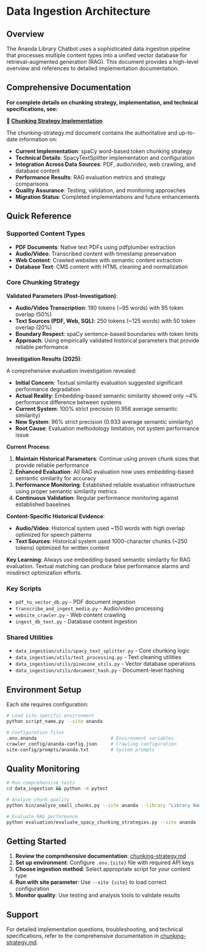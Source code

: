 # Data Ingestion Architecture

## Overview

The Ananda Library Chatbot uses a sophisticated data ingestion pipeline that processes multiple content types into a
unified vector database for retrieval-augmented generation (RAG). This document provides a high-level overview and
references to detailed implementation documentation.

## Comprehensive Documentation

**For complete details on chunking strategy, implementation, and technical specifications, see:**

**📖 [Chunking Strategy Implementation](chunking-strategy.md)**

The chunking-strategy.md document contains the authoritative and up-to-date information on:

- **Current Implementation**: spaCy word-based token chunking strategy
- **Technical Details**: SpacyTextSplitter implementation and configuration
- **Integration Across Data Sources**: PDF, audio/video, web crawling, and database content
- **Performance Results**: RAG evaluation metrics and strategy comparisons
- **Quality Assurance**: Testing, validation, and monitoring approaches
- **Migration Status**: Completed implementations and future enhancements

## Quick Reference

### Supported Content Types

- **PDF Documents**: Native text PDFs using pdfplumber extraction
- **Audio/Video**: Transcribed content with timestamp preservation
- **Web Content**: Crawled websites with semantic content extraction
- **Database Text**: CMS content with HTML cleaning and normalization

### Core Chunking Strategy

**Validated Parameters (Post-Investigation)**:

- **Audio/Video Transcription**: 190 tokens (~95 words) with 95 token overlap (50%)
- **Text Sources (PDF, Web, SQL)**: 250 tokens (~125 words) with 50 token overlap (20%)
- **Boundary Respect**: spaCy sentence-based boundaries with token limits
- **Approach**: Using empirically validated historical parameters that provide reliable performance

**Investigation Results (2025)**:

A comprehensive evaluation investigation revealed:

- **Initial Concern**: Textual similarity evaluation suggested significant performance degradation
- **Actual Reality**: Embedding-based semantic similarity showed only ~4% performance difference between systems
- **Current System**: 100% strict precision (0.956 average semantic similarity)
- **New System**: 96% strict precision (0.933 average semantic similarity)
- **Root Cause**: Evaluation methodology limitation, not system performance issue

**Current Process**:

1. **Maintain Historical Parameters**: Continue using proven chunk sizes that provide reliable performance
2. **Enhanced Evaluation**: All RAG evaluation now uses embedding-based semantic similarity for accuracy
3. **Performance Monitoring**: Established reliable evaluation infrastructure using proper semantic similarity metrics
4. **Continuous Validation**: Regular performance monitoring against established baselines

**Content-Specific Historical Evidence**:

- **Audio/Video**: Historical system used ~150 words with high overlap optimized for speech patterns
- **Text Sources**: Historical system used 1000-character chunks (~250 tokens) optimized for written content

**Key Learning**: Always use embedding-based semantic similarity for RAG evaluation. Textual matching can produce false
performance alarms and misdirect optimization efforts.

### Key Scripts

- `pdf_to_vector_db.py` - PDF document ingestion
- `transcribe_and_ingest_media.py` - Audio/video processing
- `website_crawler.py` - Web content crawling
- `ingest_db_text.py` - Database content ingestion

### Shared Utilities

- `data_ingestion/utils/spacy_text_splitter.py` - Core chunking logic
- `data_ingestion/utils/text_processing.py` - Text cleaning utilities
- `data_ingestion/utils/pinecone_utils.py` - Vector database operations
- `data_ingestion/utils/document_hash.py` - Document-level hashing

## Environment Setup

Each site requires configuration:

```bash
# Load site-specific environment
python script_name.py --site ananda

# Configuration files
.env.ananda                           # Environment variables
crawler_config/ananda-config.json     # Crawling configuration
site-config/prompts/ananda.txt        # System prompts
```

## Quality Monitoring

```bash
# Run comprehensive tests
cd data_ingestion && python -m pytest

# Analyze chunk quality
python bin/analyze_small_chunks.py --site ananda --library "Library Name"

# Evaluate RAG performance
python evaluation/evaluate_spacy_chunking_strategies.py --site ananda
```

## Getting Started

1. **Review the comprehensive documentation**: [chunking-strategy.md](chunking-strategy.md)
2. **Set up environment**: Configure `.env.{site}` file with required API keys
3. **Choose ingestion method**: Select appropriate script for your content type
4. **Run with site parameter**: Use `--site {site}` to load correct configuration
5. **Monitor quality**: Use testing and analysis tools to validate results

## Support

For detailed implementation questions, troubleshooting, and technical specifications, refer to the comprehensive
documentation in [chunking-strategy.md](chunking-strategy.md).
